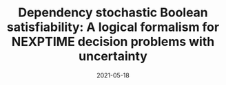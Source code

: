 ---
title: "Dependency stochastic Boolean satisfiability: A logical formalism for NEXPTIME decision problems with uncertainty"
collection: publications
date: 2021-05-18
venue: 'AAAI'
paperurl: 'https://ojs.aaai.org/index.php/AAAI/article/view/16506'
citation: 'Nian-Ze Lee and Jie-Hong R. Jiang. In Proceedings of the AAAI Conference on Artificial Intelligence, AAAI, pages 3877-3885. AAAI Press, 2021.'
---